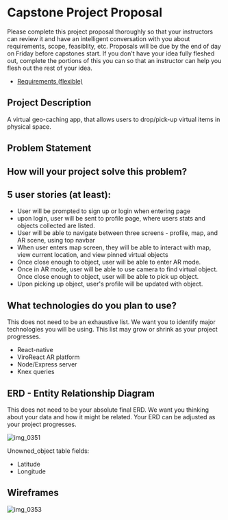 # Capstone Project Proposal

Please complete this project proposal thoroughly so that your instructors can review it and have an intelligent conversation with you about requirements, scope, feasiblity, etc. Proposals will be due by the end of day on Friday before capstones start. If you don't have your idea fully fleshed out, complete the portions of this you can so that an instructor can help you flesh out the rest of your idea.

* [Requirements (flexible)](https://gist.github.com/matt-winzer/745abaadb509371dfee2a756c8da0c5e)

## Project Description

A virtual geo-caching app, that allows users to drop/pick-up virtual items in physical space.


## Problem Statement



## How will your project solve this problem?



## 5 user stories (at least):

* User will be prompted to sign up or login when entering page
* upon login, user will be sent to profile page, where users stats and objects collected are listed.
* User will be able to navigate between three screens - profile, map, and AR scene, using top navbar
* When user enters map screen, they will be able to interact with map, view current location, and view pinned virtual objects 
* Once close enough to object, user will be able to enter AR mode.
* Once in AR mode, user will be able to use camera to find virtual object. Once close enough to object, user will be able to pick up object.
* Upon picking up object, user's profile will be updated with object.

## What technologies do you plan to use?

This does not need to be an exhaustive list. We want you to identify major technologies you will be using. This list may grow or shrink as your project progresses.

* React-native
* ViroReact AR platform
* Node/Express server
* Knex queries

## ERD - Entity Relationship Diagram

This does not need to be your absolute final ERD. We want you thinking about your data and how it might be related. Your ERD can be adjusted as your project progresses. 

![img_0351](https://user-images.githubusercontent.com/28697083/50662402-7c1d8880-0f63-11e9-836c-379b21bf1a9f.jpeg)

Unowned_object table fields:
* Latitude
* Longitude

## Wireframes

![img_0353](https://user-images.githubusercontent.com/28697083/50662912-24801c80-0f65-11e9-8b04-2b478b4955b2.jpeg)
